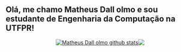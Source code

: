 ## Olá, me chamo Matheus Dall olmo e sou estudante de Engenharia da Computação na UTFPR!
<div align="center">
  <a href="https://github.com/matheusdallolmo">
  <img align="center" src="https://github-readme-stats.vercel.app/api?username=matheusdallolmo&show_icons=true&include_all_commits=true&theme=buefy&hide_border=true" alt="Matheus Dall olmo github stats" /></a><a href="https://github.com/matheusdallolmo/github-readme-stats"><img align="center" src="https://github-readme-stats.vercel.app/api/top-langs/?username=matheusdallolmo&layout=compact&theme=buefy&hide_border=true" /></a>
